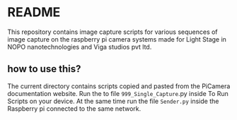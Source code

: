 # README
This repository contains image capture scripts for various sequences of image capture on the raspberry pi camera systems made for Light Stage in NOPO nanotechnologies and Viga studios pvt ltd.

## how to use this?
The current directory contains scripts copied and pasted from the PiCamera documentation website. Run the to file `999_Single_Capture`.py inside To Run Scripts on your device. At the same time run the file `Sender.py` inside the Raspberry pi connected to the same network.
